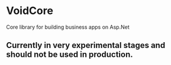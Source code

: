 # VoidCore
Core library for building business apps on Asp.Net

## Currently in very experimental stages and should not be used in production.
